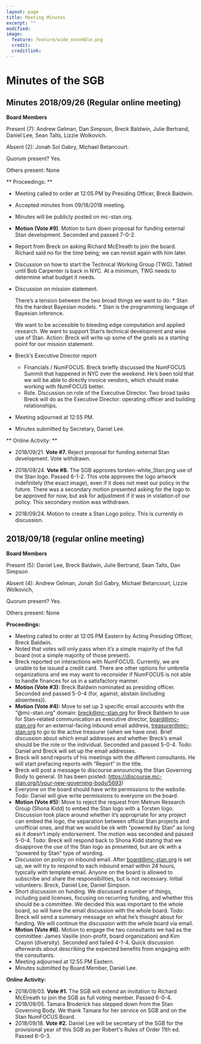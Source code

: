 ```yaml
---
layout: page
title: Meeting Minutes
excerpt: ""
modified:
image:
  feature: feature/wide_ensemble.png
  credit:
  creditlink:
---
```


# Minutes of the SGB


## Minutes 2018/09/26 (Regular online meeting)

**Board Members**

Present (7): Andrew Gelman, Dan Simpson, Breck Baldwin, Julie Bertrand, Daniel Lee, Sean Talts, Lizzie Wolkovich.

Absent (2): Jonah Sol Gabry, Michael Betancourt.

Quorum present? Yes.

Others present: None


** Proceedings: **

* Meeting called to order at 12:05 PM by Presiding Officer, Breck Baldwin.

* Accepted minutes from 09/18/2018 meeting. 

* Minutes will be publicly posted on mc-stan.org.

* **Motion (Vote #9)**. Motion to turn down proposal for funding external Stan development. Seconded and passed 7-0-2.

* Report from Breck on asking Richard McElreath to join the board. Richard said no for the time being; we can revisit again with him later.

* Discussion on how to start the Technical Working Group (TWG). Tabled until Bob Carpenter is back in NYC. At a minimum, TWG needs to determine what budget it needs. 
 
* Discussion on mission statement.

    There’s a tension between the two broad things we want to do:
       * Stan fits the hardest Bayesian models. 
       * Stan is the programming language of Bayesian inference.
    
    We want to be accessible to bleeding edge computation and applied research. We want to support Stan’s technical development and wise use of Stan. 
Action: Breck will write up some of the goals as a starting point for our mission statement.

* Breck’s Executive Director report
    * Financials / NumFOCUS. Breck briefly discussed the NumFOCUS Summit that happened in NYC over the weekend. He’s been told that we will be able to directly invoice vendors, which should make working with NumFOCUS better.
    * Role. Discussion on role of the Executive Director. Two broad tasks Breck will do as the Executive Director: operating officer and building relationships. 

* Meeting adjourned at 12:55 PM.

* Minutes submitted by Secretary, Daniel Lee.

** Online Activity: **

* 2018/09/21. **Vote #7.** Reject proposal for funding external Stan development. Vote withdrawn.

* 2018/09/24. **Vote #8.** The SGB approves torsten-white_Stan.png use of the Stan logo. Passed 6-1-2. This vote approves the logo artwork indefinitely (the exact image), even if it does not meet our policy in the future. There was a secondary motion presented asking for the logo to be approved for now, but ask for adjustment if it was in violation of our policy. This secondary motion was withdrawn.

* 2018/09/24. Motion to create a Stan Logo policy. This is currently in discussion.



## 2018/09/18 (regular online meeting)


**Board Members**

Present (5): Daniel Lee, Breck Baldwin, Julie Bertrand, Sean Talts, Dan Simpson

Absent (4): Andrew Gelman, Jonah Sol Gabry, Michael Betancourt, Lizzie Wolkovich, 

Quorum present? Yes.


Others present: None


**Proceedings:**

* Meeting called to order at 12:05 PM Eastern by Acting Presiding Officer, Breck Baldwin.
* Noted that votes will only pass when it’s a simple majority of the full board (not a simple majority of those present).
* Breck reported on interactions with NumFOCUS. Currently, we are unable to be issued a credit card. There are other options for umbrella organizations and we may want to reconsider if NumFOCUS is not able to handle finances for us in a satisfactory manner.
* **Motion (Vote #3):** Breck Baldwin nominated as presiding officer. Seconded and passed 5-0-4 (for, against, abstain (including absentees)).
* **Motion (Vote #4):** Move to set up 3 specific email accounts with the “@mc-stan.org” domain: breck@mc-stan.org for Breck Baldwin to use for Stan-related communication as executive director, board@mc-stan.org for an external-facing inbound email address, treasurer@mc-stan.org to go to the active treasurer (when we have one). Brief discussion about which email addresses and whether Breck’s email should be the role or the individual. Seconded and passed 5-0-4.
Todo: Daniel and Breck will set up the email addresses.
* Breck will send reports of his meetings with the different consultants. He will start prefacing reports with “Report” in the title.
* Breck will post a message to discourse announcing the Stan Governing Body to general. (It has been posted: https://discourse.mc-stan.org/t/your-new-governing-body/5693)
* Everyone on the board should have write permissions to the website.
Todo: Daniel will give write permissions to everyone on the board.
* **Motion (Vote #5):** Move to reject the request from Metrum Research Group (Shona Kidd) to embed the Stan logo with a Torsten logo. Discussion took place around whether it’s appropriate for any project can embed the logo, the separation between official Stan projects and unofficial ones, and that we would be ok with “powered by Stan” as long as it doesn’t imply endorsement. The motion was seconded and passed 5-0-4.
Todo: Breck will respond back to Shona Kidd stating that we disapprove the use of the Stan logo as presented, but are ok with a “powered by Stan” type of wording.
* Discussion on policy on inbound email. After board@mc-stan.org is set up, we will try to respond to each inbound email within 24 hours, typically with template email. Anyone on the board is allowed to subscribe and share the responsibilities, but is not necessary. Initial volunteers: Breck, Daniel Lee, Daniel Simpson.
* Short discussion on funding. We discussed a number of things, including paid licenses, focusing on recurring funding, and whether this should be a committee. We decided this was important to the whole board, so will have the email discussion with the whole board.
Todo: Breck will send a summary message on what he’s thought about for funding. We will continue the discussion with the whole board via email.
* **Motion (Vote #6).** Motion to engage the two consultants we had as the committee: James Vasille (non-profit, board organization) and Kim Crayon (diversity). Seconded and failed 4-1-4. Quick discussion afterwards about describing the expected benefits from engaging with the consultants.
* Meeting adjourned at 12:55 PM Eastern.
* Minutes submitted by Board Member, Daniel Lee.


**Online Activity:**

* 2018/09/03. **Vote #1.** The SGB will extend an invitation to Richard McElreath to join the SGB as full voting member. Passed 6-0-4. 
* 2018/09/05. Tamara Broderick has stepped down from the Stan Governing Body. We thank Tamara for her service on SGB and on the Stan NumFOCUS Board.
* 2018/09/18. **Vote #2.** Daniel Lee will be secretary of the SGB for the provisional year of this SGB as per Robert's Rules of Order 11th ed. Passed 6-0-3.
